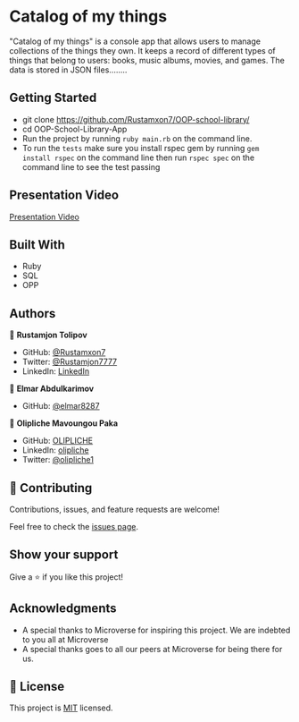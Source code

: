 # Catalog of my things

"Catalog of my things" is a console app that allows users to manage collections of the things they own. It keeps a record of different types of things that belong to users: books, music albums, movies, and games. The data is stored in JSON files........

## Getting Started
- git clone https://github.com/Rustamxon7/OOP-school-library/
- cd OOP-School-Library-App
- Run the project by running `ruby main.rb` on the command line.
- To run the `tests` make sure you install rspec gem by running `gem install rspec` on the command line then run `rspec spec` on the command line to see the test passing
## Presentation Video

[Presentation Video](https://drive.google.com/file/d/19yupIeQK05b-u-N39FTJqxUMxyFRHIwl/view?usp=sharing)

## Built With
- Ruby
- SQL
- OPP

## Authors
👤 **Rustamjon Tolipov**
- GitHub: [@Rustamxon7](https://github.com/Rustamxon7)
- Twitter: [@Rustamjon7777](https://twitter.com/Rustamjon7777)
- LinkedIn: [LinkedIn](https://www.linkedin.com/in/rustamjon-tolipov/)

👤 **Elmar Abdulkarimov**
- GitHub: [@elmar8287](https://github.com/elmar8287)

👤 **Olipliche Mavoungou Paka**
- GitHub: [OLIPLICHE](https://github.com/OLIPLICHE)
- LinkedIn: [olipliche](https://www.linkedin.com/in/olipliche/)
- Twitter: [@olipliche1](https://twitter.com/olipliche1)

## 🤝 Contributing

Contributions, issues, and feature requests are welcome!

Feel free to check the [issues page](?).

## Show your support

Give a ⭐️ if you like this project!

## Acknowledgments

- A special thanks to Microverse for inspiring this project. We are indebted to you all at Microverse
- A special thanks goes to all our peers at Microverse for being there for us.

## 📝 License

This project is [MIT](./LICENSE) licensed.
